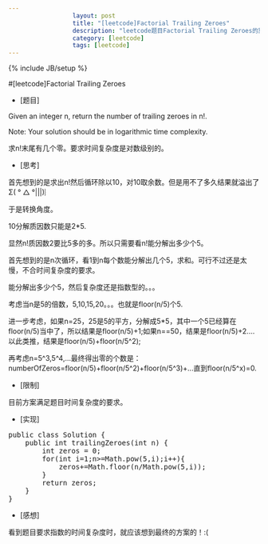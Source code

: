 ```yaml
---
                  layout: post
                  title: "[leetcode]Factorial Trailing Zeroes"
                  description: "leetcode题目Factorial Trailing Zeroes的算法分析"
                  category: [leetcode]
                  tags: [leetcode]
---
```

{% include JB/setup %}

#[leetcode]Factorial Trailing Zeroes 

- [题目]


Given an integer n, return the number of trailing zeroes in n!.

Note: Your solution should be in logarithmic time complexity.

求n!末尾有几个零。要求时间复杂度是对数级别的。

- [思考]

首先想到的是求出n!然后循环除以10，对10取余数。但是用不了多久结果就溢出了Σ( ° △ °|||)︴ 

于是转换角度。

10分解质因数只能是2*5.

显然n!质因数2要比5多的多。所以只需要看n!能分解出多少个5。

首先想到的是n次循环，看1到n每个数能分解出几个5，求和。可行不过还是太慢，不合时间复杂度的要求。

能分解出多少个5，然后复杂度还是指数型的。。。

考虑当n是5的倍数，5,10,15,20。。。也就是floor(n/5)个5.

进一步考虑，如果n=25，25是5的平方，分解成5*5，其中一个5已经算在floor(n/5)当中了，所以结果是floor(n/5)+1;如果n==50，结果是floor(n/5)+2....以此类推，结果是floor(n/5)+floor(n/5^2);

再考虑n=5^3,5^4,...最终得出零的个数是：
numberOfZeros=floor(n/5)+floor(n/5^2)+floor(n/5^3)+...直到floor(n/5^x)=0.

- [限制]

目前方案满足题目时间复杂度的要求。

- [实现]

<pre class="prettyprint">
public class Solution {
    public int trailingZeroes(int n) {
		int zeros = 0;
		for(int i=1;n>=Math.pow(5,i);i++){
		    zeros+=Math.floor(n/Math.pow(5,i));
		}
		return zeros;
    }
}
</pre>


- [感想]

看到题目要求指数的时间复杂度时，就应该想到最终的方案的！:(
